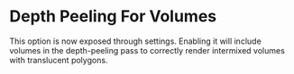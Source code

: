 # Depth Peeling For Volumes

This option is now exposed through settings. Enabling it will include
volumes in the depth-peeling pass to correctly render intermixed volumes
with translucent polygons.
